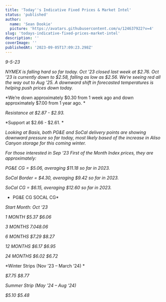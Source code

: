 ```yaml
---
title: 'Today''s Indicative Fixed Prices & Market Intel'
status: 'published'
author:
  name: 'Sean Dookie'
  picture: 'https://avatars.githubusercontent.com/u/124637922?v=4'
slug: 'todays-indicative-fixed-prices-market-intel'
description: ''
coverImage: ''
publishedAt: '2023-09-05T17:09:23.298Z'
---
```


*9-5-23*

*NYMEX is falling hard so far today. Oct ’23 closed last week at $2.76. Oct ’23 is currently down to $2.58, falling as low as $2.56. We’re seeing red all the way out to Aug ’25. A downward shift in forecasted temperatures is helping push prices down today.*

*We’re down approximately $0.30 from 1 week ago and down approximately $7.00 from 1 year ago. *

*Resistance at $2.87 - $2.93.*

*Support at $2.66 - $2.61. *

*Looking at Basis, both PG&E and SoCal delivery points are showing downward pressure so far today, most likely based of the increase in Aliso Canyon storage for this coming winter.*

*For those interested in Sep ‘23 First of the Month Index prices, they are approximately:*

*PG&E CG = $5.06, averaging $11.18 so far in 2023.*

*SoCal Border = $4.30, averaging $9.42 so far in 2023.*

*SoCal CG = $6.15, averaging $12.60 so far in 2023.*

- PG&E CG SOCAL CG\*

<!-- -->

*Start Month: Oct ‘23*

*1 MONTH $5.37 $6.06*

*3 MONTHS $7.04 $8.06*

*6 MONTHS $7.29 $8.27*

*12 MONTHS $6.17 $6.95*

*24 MONTHS $6.02 $6.72*

*Winter Strips (Nov ’23 – March ‘24) *

*$7.75 $8.77*

*Summer Strip (May ’24 – Aug ‘24)*

*$5.10 $5.48*

